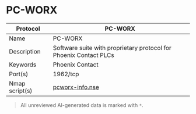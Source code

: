 # PC-WORX

| Protocol | PC-WORX |
|---|---|
| Name | PC-WORX |
| Description | Software suite with proprietary protocol for Phoenix Contact PLCs |
| Keywords | Phoenix Contact |
| Port(s) | 1962/tcp |
| Nmap script(s) | [pcworx-info.nse](https://github.com/digitalbond/Redpoint/blob/master/pcworx-info.nse) |



> All unreviewed AI-generated data is marked with `*`.
